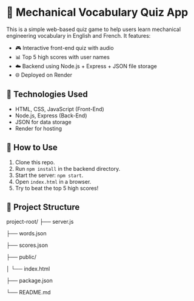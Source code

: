 # 🧠 Mechanical Vocabulary Quiz App

This is a simple web-based quiz game to help users learn mechanical engineering vocabulary in English and French. It features:

- 🎮 Interactive front-end quiz with audio
- 📊 Top 5 high scores with user names
- ☁️ Backend using Node.js + Express + JSON file storage
- 🌐 Deployed on Render

## 🚀 Technologies Used
- HTML, CSS, JavaScript (Front-End)
- Node.js, Express (Back-End)
- JSON for data storage
- Render for hosting

## 🔧 How to Use
1. Clone this repo.
2. Run `npm install` in the backend directory.
3. Start the server: `npm start`.
4. Open `index.html` in a browser.
5. Try to beat the top 5 high scores!

## 📂 Project Structure
project-root/
├── server.js

├── words.json

├── scores.json

├── public/

│ └── index.html

├── package.json

└── README.md

